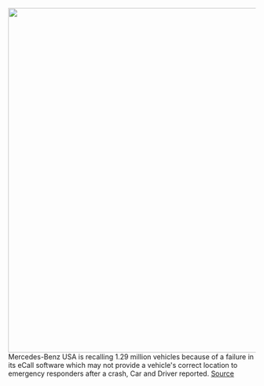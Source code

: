 <img src='https://cdn.vox-cdn.com/thumbor/7JFBSV3358oxDk5_5V2kZc3h3dA=/0x0:6000x4000/1200x800/filters:focal(2476x2228:3436x3188)/cdn.vox-cdn.com/uploads/chorus_image/image/68815727/1231113372.0.jpg' width='700px' /><br/>
Mercedes-Benz USA is recalling 1.29 million vehicles because of a failure in its eCall software which may not provide a vehicle's correct location to emergency responders after a crash, Car and Driver reported.
<a href='https://www.theverge.com/2021/2/13/22282135/mercedes-recall-1-million-vehicles-emergency-call-location-error'> Source <a/>